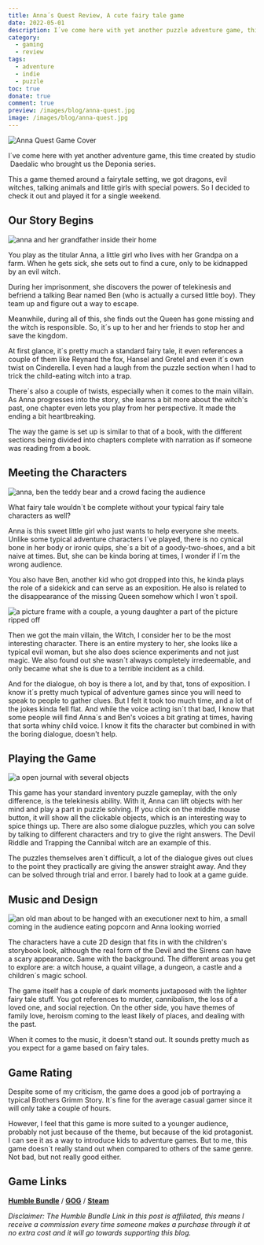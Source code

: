 ```yaml
---
title: Anna´s Quest Review, A cute fairy tale game
date: 2022-05-01
description: I´ve come here with yet another puzzle adventure game, this time created by studio  Daedalic who brought us the Deponia series and with a fairytale setting.
category:
  - gaming
  - review
tags:
  - adventure
  - indie
  - puzzle
toc: true
donate: true
comment: true
preview: /images/blog/anna-quest.jpg
image: /images/blog/anna-quest.jpg
---
```

![Anna Quest Game Cover](/images/blog/anna-quest.jpg)

I´ve come here with yet another adventure game, this time created by studio  Daedalic who brought us the Deponia series.

This a game themed around a fairytale setting, we got dragons, evil witches, talking animals and little girls with special powers. So I decided to check it out and played it for a single weekend.

## **Our Story Begins**

![anna and her grandfather inside their home](/images/2022/annasquest1.jpg)

You play as the titular Anna, a little girl who lives with her Grandpa on a farm. When he gets sick, she sets out to find a cure, only to be kidnapped by an evil witch.

During her imprisonment, she discovers the power of telekinesis and befriend a talking Bear named Ben (who is actually a cursed little boy). They team up and figure out a way to escape.

Meanwhile, during all of this, she finds out the Queen has gone missing and the witch is responsible. So, it´s up to her and her friends to stop her and save the kingdom.

At first glance, it´s pretty much a standard fairy tale, it even references a couple of them like Reynard the fox, Hansel and Gretel and even it´s own twist on Cinderella. I even had a laugh from the puzzle section when I had to trick the child-eating witch into a trap.

There´s also a couple of twists, especially when it comes to the main villain. As Anna progresses into the story, she learns a bit more about the witch's past, one chapter even lets you play from her perspective. It made the ending a bit heartbreaking.

The way the game is set up is similar to that of a book, with the different sections being divided into chapters complete with narration as if someone was reading from a book.

## **Meeting the Characters**

![anna, ben the teddy bear and a crowd facing the audience](/images/2022/annabear.jpg#center)


What fairy tale wouldn´t be complete without your typical fairy tale characters as well?

Anna is this sweet little girl who just wants to help everyone she meets. Unlike some typical adventure characters I´ve played, there is no cynical bone in her body or ironic quips, she´s a bit of a goody-two-shoes, and a bit naive at times. But, she can be kinda boring at times, I wonder if I´m the wrong audience.

You also have Ben, another kid who got dropped into this, he kinda plays the role of a sidekick and can serve as an exposition. He also is related to the disappearance of the missing Queen somehow which I won´t spoil.


![a picture frame with a couple, a young daughter a part of the picture ripped off](/images/2022/annaphoto.jpg)

Then we got the main villain, the Witch, I consider her to be the most interesting character. There is an entire mystery to her, she looks like a typical evil woman, but she also does science experiments and not just magic. We also found out she wasn´t always completely irredeemable, and only became what she is due to a terrible incident as a child.

And for the dialogue, oh boy is there a lot, and by that, tons of exposition. I know it´s pretty much typical of adventure games since you will need to speak to people to gather clues. But I felt it took too much time, and a lot of the jokes kinda fell flat. And while the voice acting isn´t that bad, I know that some people will find Anna´s and Ben's voices a bit grating at times, having that sorta whiny child voice. I know it fits the character but combined in with the boring dialogue, doesn't help.

## **Playing the Game**

![a open journal with several objects](/images/2022/bookquest.jpg)

This game has your standard inventory puzzle gameplay, with the only difference, is the telekinesis ability. With it, Anna can lift objects with her mind and play a part in puzzle solving. If you click on the middle mouse button, it will show all the clickable objects, which is an interesting way to spice things up. There are also some dialogue puzzles, which you can solve by talking to different characters and try to give the right answers. The Devil Riddle and Trapping the Cannibal witch are an example of this.

The puzzles themselves aren´t difficult, a lot of the dialogue gives out clues to the point they practically are giving the answer straight away. And they can be solved through trial and error. I barely had to look at a game guide.

## **Music and Design**


![an old man about to be hanged with an executioner next to him, a small coming in the audience eating popcorn and Anna looking worried](/images/2022/annaquestexecution.jpg)

The characters have a cute 2D design that fits in with the children's storybook look, although the real form of the Devil and the Sirens can have a scary appearance. Same with the background. The different areas you get to explore are: a witch house, a quaint village, a dungeon, a castle and a children´s magic school.

The game itself has a couple of dark moments juxtaposed with the lighter fairy tale stuff. You got references to murder, cannibalism, the loss of a loved one, and social rejection. On the other side, you have themes of family love, heroism coming to the least likely of places, and dealing with the past.

When it comes to the music, it doesn't stand out. It sounds pretty much as you expect for a game based on fairy tales.



## **Game Rating**

Despite some of my criticism, the game does a good job of portraying a typical Brothers Grimm Story. It´s fine for the average casual gamer since it will only take a couple of hours.

However, I feel that this game is more suited to a younger audience, probably not just because of the theme, but because of the kid protagonist. I can see it as a way to introduce kids to adventure games. But to me, this game doesn´t really stand out when compared to others of the same genre. Not bad, but not really good either.



## **Game Links**

[**Humble Bundle**](https://www.humblebundle.com/store/annas-quest?partner=ghastlymirror) / [**GOG**](https://www.gog.com/game/annas_quest) / [**Steam**](https://store.steampowered.com/app/327220/Annas_Quest/)

*Disclaimer: The Humble Bundle Link in this post is affiliated, this means I receive a commission every time someone makes a purchase through it at no extra cost and it will go towards supporting this blog.*

